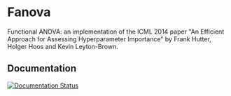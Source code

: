 Fanova
======

Functional ANOVA: an implementation of the ICML 2014 paper "An Efficient Approach for Assessing Hyperparameter Importance" by Frank Hutter, Holger Hoos and Kevin Leyton-Brown.

Documentation
------------

[![Documentation Status](http://fanova.readthedocs.org)](http://fanova.readthedocs.org)
